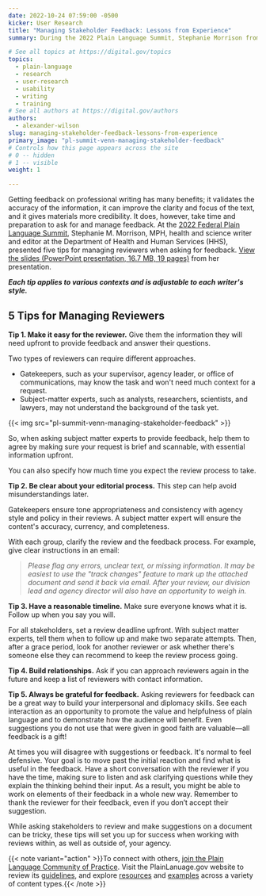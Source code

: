 ```yaml
---
date: 2022-10-24 07:59:00 -0500
kicker: User Research
title: "Managing Stakeholder Feedback: Lessons from Experience"
summary: During the 2022 Plain Language Summit, Stephanie Morrison from the Department of Health and Human Services provided five tips for managing reviewers when asking for feedback.

# See all topics at https://digital.gov/topics
topics:
  - plain-language
  - research
  - user-research
  - usability
  - writing
  - training
# See all authors at https://digital.gov/authors
authors:
  - alexander-wilson
slug: managing-stakeholder-feedback-lessons-from-experience
primary_image: "pl-summit-venn-managing-stakeholder-feedback"
# Controls how this page appears across the site
# 0 -- hidden
# 1 -- visible
weight: 1

---
```


Getting feedback on professional writing has many benefits; it validates the accuracy of the information, it can improve the clarity and focus of the text, and it gives materials more credibility. It does, however, take time and preparation to ask for and manage feedback. At the [2022 Federal Plain Language Summit](https://digital.gov/event/2022/08/24/2022-federal-plain-language-summit/), Stephanie M. Morrison, MPH, health and science writer and editor at the Department of Health and Human Services (HHS), presented five tips for managing reviewers when asking for feedback. [View the slides (PowerPoint presentation, 16.7 MB, 19 pages)](https://view.officeapps.live.com/op/view.aspx?src=https%3A%2F%2Fdigital.gov%2Ffiles%2Fplain-language-summit-managing-stakeholder-feedback-lessons-from-experience.pptx&wdOrigin=BROWSELINK) from her presentation.

***Each tip applies to various contexts and is adjustable to each writer's style.***

## 5 Tips for Managing Reviewers

**Tip 1. Make it easy for the reviewer.** Give them the information they will need upfront to provide feedback and answer their questions.

Two types of reviewers can require different approaches. 

* Gatekeepers, such as your supervisor, agency leader, or office of communications, may know the task and won't need much context for a request.
* Subject-matter experts, such as analysts, researchers, scientists, and lawyers, may not understand the background of the task yet.

{{< img src="pl-summit-venn-managing-stakeholder-feedback" >}}

So, when asking subject matter experts to provide feedback, help them to agree by making sure your request is brief and scannable, with essential information upfront. 

You can also specify how much time you expect the review process to take.

**Tip 2. Be clear about your editorial process.** This step can help avoid misunderstandings later.

Gatekeepers ensure tone appropriateness and consistency with agency style and policy in their reviews. A subject matter expert will ensure the content's accuracy, currency, and completeness. 

With each group, clarify the review and the feedback process. For example, give clear instructions in an email:

> _Please flag any errors, unclear text, or missing information. It may be easiest to use the "track changes" feature to mark up the attached document and send it back via email. After your review, our division lead and agency director will also have an opportunity to weigh in._

**Tip 3. Have a reasonable timeline.** Make sure everyone knows what it is. Follow up when you say you will.

For all stakeholders, set a review deadline upfront. With subject matter experts, tell them when to follow up and make two separate attempts. Then, after a grace period, look for another reviewer or ask whether there's someone else they can recommend to keep the review process going.

**Tip 4. Build relationships.** Ask if you can approach reviewers again in the future and keep a list of reviewers with contact information.

**Tip 5. Always be grateful for feedback.** Asking reviewers for feedback can be a great way to build your interpersonal and diplomacy skills. See each interaction as an opportunity to promote the value and helpfulness of plain language and to demonstrate how the audience will benefit. Even suggestions you do not use that were given in good faith are valuable—all feedback is a gift!

At times you will disagree with suggestions or feedback. It's normal to feel defensive. Your goal is to move past the initial reaction and find what is useful in the feedback. Have a short conversation with the reviewer if you have the time, making sure to listen and ask clarifying questions while they explain the thinking behind their input. As a result, you might be able to work on elements of their feedback in a whole new way. Remember to thank the reviewer for their feedback, even if you don’t accept their suggestion.

While asking stakeholders to review and make suggestions on a document can be tricky, these tips will set you up for success when working with reviews within, as well as outside of, your agency.

{{< note variant="action" >}}To connect with others, [join the Plain Language Community of Practice](https://digital.gov/communities/plain-language/). Visit the PlainLanuage.gov website to review its [guidelines](https://www.plainlanguage.gov/guidelines/), and explore [resources](https://www.plainlanguage.gov/resources/) and [examples](https://www.plainlanguage.gov/examples/) across a variety of content types.{{< /note >}}
